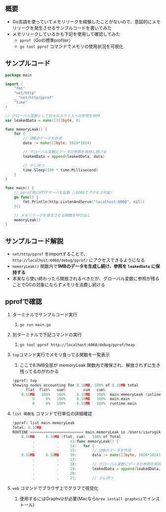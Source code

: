 
## 概要

- Go言語を使っていてメモリリークを経験したことがないので、意図的にメモリリークを発生させるサンプルコードを書いてみた
- メモリリークしているかも下記を使用して確認してみた
	- `pprof`（Goの標準profiler）
	- `go tool pprof` コマンドでメモリの使用状況を可視化

## サンプルコード


```go
package main

import (
	"fmt"
	"net/http"
	_ "net/http/pprof"
	"time"
)

// グローバル変数として巨大なスライスへの参照を保持
var leakedData = make([][]byte, 0)

func memoryLeak() {
	for {
		// 1MBのデータを作成
		data := make([]byte, 1024*1024)

		// グローバル変数にデータの参照を保持し続ける
		leakedData = append(leakedData, data)

		// 少し待つ
		time.Sleep(100 * time.Millisecond)
	}
}

func main() {
	// pprof用にHTTPサーバを起動（:6060でアクセス可能）
	go func() {
		fmt.Println(http.ListenAndServe("localhost:6060", nil))
	}()

	// メモリリークを発生させる関数を呼び出し
	memoryLeak()
}
```


## サンプルコード解説

- `net/http/pprof` をimportすることで、`http://localhost:6060/debug/pprof/` にアクセスできるようになる
- `memoryLeak()` 関数内で**1MBのデータを生成し続け、参照を** **`leakedData`** **に保持する**
- 本来なら使い終わったら開放されるべきだが、グローバル変数に参照が残ることでGCの対象にならずメモリを消費し続ける

## pprofで確認

1. ターミナルでサンプルコード実行
	1. `go run main.go`
2. 別ターミナルで下記コマンドの実行
	1. `go tool pprof http://localhost:6060/debug/pprof/heap`
3. `top`コマンド実行でメモリ食ってる関数を一覧表示
	1. ここで8.1MB全部が memoryLeak 関数内で確保され、解放されずに生き残ってるのがわかる

	```go
	(pprof) top
	Showing nodes accounting for 8.10MB, 100% of 8.10MB total
	      flat  flat%   sum%        cum   cum%
	    8.10MB   100%   100%     8.10MB   100%  main.memoryLeak (inline)
	         0     0%   100%     8.10MB   100%  main.main
	         0     0%   100%     8.10MB   100%  runtime.main
	```

4. `list 関数名` コマンドで行単位の詳細確認

	```go
	(pprof) list main.memoryLeak
	Total: 8.10MB
	ROUTINE ======================== main.memoryLeak in /Users/isurugikeito/dev/go/go-demo/demo/low_layer/main.go
	    8.10MB     8.10MB (flat, cum)   100% of Total
	         .          .     13:func memoryLeak() {
	         .          .     14:	for {
	         .          .     15:		// 1MBのデータを作成
	    8.10MB     8.10MB     16:		data := make([]byte, 1024*1024)
	         .          .     17:
	         .          .     18:		// グローバル変数にデータの参照を保持し続ける
	         .          .     19:		leakedData = append(leakedData, data)
	         .          .     20:
	         .          .     21:		// 少し待つ
	```

5. `web` コマンドでブラウザ上でグラフで視覚化
	1. 使用するにはGraphvizが必要(Macなら`brew install graphviz`でインストール)
